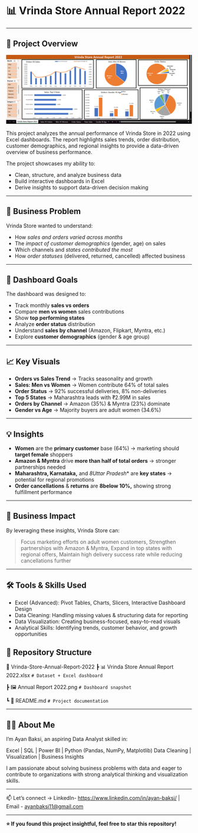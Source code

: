 # 📊 Vrinda Store Annual Report 2022

---

## 🔎 Project Overview
![image alt](https://github.com/Ayan-baksi/Vrinda_Store_Annual_Report_2022/blob/main/Annual%20Report%202022.png?raw=true)

This project analyzes the annual performance of Vrinda Store in 2022 using Excel dashboards.
The report highlights sales trends, order distribution, customer demographics, and regional insights to provide a data-driven overview of business performance.

The project showcases my ability to:

- Clean, structure, and analyze business data
- Build interactive dashboards in Excel
- Derive insights to support data-driven decision making

---

## 🎯 Business Problem

Vrinda Store wanted to understand:
- How *sales and orders varied across months*
- The *impact of customer demographics* (gender, age) on sales
- Which channels and *states contributed the most*
- How *order statuses* (delivered, returned, cancelled) affected business

---

## 📌 Dashboard Goals

The dashboard was designed to:
- Track monthly **sales vs orders**
- Compare **men vs women** sales contributions
- Show **top performing states**
- Analyze **order status** distribution
- Understand **sales by channel** (Amazon, Flipkart, Myntra, etc.)
- Explore **customer demographics** (gender & age group)

---

## 📈 Key Visuals

- **Orders vs Sales Trend** → Tracks seasonality and growth
- **Sales: Men vs Women** → Women contribute 64% of total sales
- **Order Status** → 92% successful deliveries, 8% non-deliveries
- **Top 5 States** → Maharashtra leads with ₹2.99M in sales
- **Orders by Channel** → Amazon (35%) & Myntra (23%) dominate
- **Gender vs Age** → Majority buyers are adult women (34.6%)

---

## 💡 Insights

- **Women** are the **primary customer** base (64%) → marketing should **target female** shoppers
- **Amazon & Myntra** drive **more than half of total orders** → stronger partnerships needed
- **Maharashtra, Karnataka,** and *8Uttar Pradesh** are **key states** → potential for regional promotions
- **Order cancellations** & **returns** are **8below 10%,** showing strong fulfillment performance

---

## 🚀 Business Impact

By leveraging these insights, Vrinda Store can:
> Focus marketing efforts on adult women customers,
> Strengthen partnerships with Amazon & Myntra,
> Expand in top states with regional offers,
> Maintain high delivery success rate while reducing cancellations further

---

## 🛠️ Tools & Skills Used

- Excel (Advanced): Pivot Tables, Charts, Slicers, Interactive Dashboard Design
- Data Cleaning: Handling missing values & structuring data for reporting
- Data Visualization: Creating business-focused, easy-to-read visuals
- Analytical Skills: Identifying trends, customer behavior, and growth opportunities

## 📂 Repository Structure

 📁 Vrinda-Store-Annual-Report-2022
 ┣ 📊 Vrinda Store Annual Report 2022.xlsx   `# Dataset + Excel dashboard`
 
 ┣ 🖼️ Annual Report 2022.png                 `# Dashboard snapshot`
 
 ┗ 📄 README.md                              `# Project documentation`

 ---

## 👨‍💻 About Me

I’m Ayan Baksi, an aspiring Data Analyst skilled in:

Excel | SQL | Power BI | Python (Pandas, NumPy, Matplotlib)
Data Cleaning | Visualization | Business Insights

I am passionate about solving business problems with data and eager to contribute to organizations with strong analytical thinking and visualization skills.

--- 

📫 Let’s connect → LinkedIn- https://www.linkedin.com/in/ayan-baksi/
 | Email - ayanbaksi11@gmail.com
 
---
**⭐ If you found this project insightful, feel free to star this repository!**
